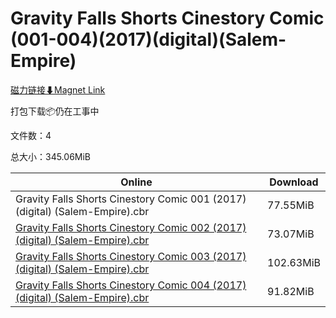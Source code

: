 # Gravity Falls Shorts Cinestory Comic (001-004)(2017)(digital)(Salem-Empire)

[磁力链接⬇Magnet Link](magnet:?xt=urn:btih:1fd59253c090e7a0a13d5332696e9e6d419c3d68&dn=Gravity%20Falls%20Shorts%20Cinestory%20Comic%20%28001-004%29%282017%29%28digital%29%28Salem-Empire%29)

打包下载📦仍在工事中

文件数：4

总大小：345.06MiB

Online | Download
--- | ---
Gravity Falls Shorts Cinestory Comic 001 (2017) (digital) (Salem-Empire).cbr | 77.55MiB
[Gravity Falls Shorts Cinestory Comic 002 (2017) (digital) (Salem-Empire).cbr](https://github.com/alicewish/markdown/blob/master/comic/Gravity-Falls-Shorts-Cinestory-Comic-002-2017-digital-Salem-Empire-cbr.md) | 73.07MiB
[Gravity Falls Shorts Cinestory Comic 003 (2017) (digital) (Salem-Empire).cbr](https://github.com/alicewish/markdown/blob/master/comic/Gravity-Falls-Shorts-Cinestory-Comic-003-2017-digital-Salem-Empire-cbr.md) | 102.63MiB
[Gravity Falls Shorts Cinestory Comic 004 (2017) (digital) (Salem-Empire).cbr](https://github.com/alicewish/markdown/blob/master/comic/Gravity-Falls-Shorts-Cinestory-Comic-004-2017-digital-Salem-Empire-cbr.md) | 91.82MiB